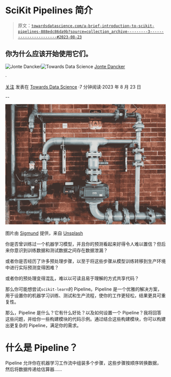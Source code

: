 # SciKit Pipelines 简介

> 原文：[`towardsdatascience.com/a-brief-introduction-to-scikit-pipelines-888edc86da9b?source=collection_archive---------3-----------------------#2023-08-23`](https://towardsdatascience.com/a-brief-introduction-to-scikit-pipelines-888edc86da9b?source=collection_archive---------3-----------------------#2023-08-23)

## 你为什么应该开始使用它们。

[](https://medium.com/@jodancker?source=post_page-----888edc86da9b--------------------------------)![Jonte Dancker](https://medium.com/@jodancker?source=post_page-----888edc86da9b--------------------------------)[](https://towardsdatascience.com/?source=post_page-----888edc86da9b--------------------------------)![Towards Data Science](https://towardsdatascience.com/?source=post_page-----888edc86da9b--------------------------------) [Jonte Dancker](https://medium.com/@jodancker?source=post_page-----888edc86da9b--------------------------------)

·

[关注](https://medium.com/m/signin?actionUrl=https%3A%2F%2Fmedium.com%2F_%2Fsubscribe%2Fuser%2F9f4927da760a&operation=register&redirect=https%3A%2F%2Ftowardsdatascience.com%2Fa-brief-introduction-to-scikit-pipelines-888edc86da9b&user=Jonte+Dancker&userId=9f4927da760a&source=post_page-9f4927da760a----888edc86da9b---------------------post_header-----------) 发表在 [Towards Data Science](https://towardsdatascience.com/?source=post_page-----888edc86da9b--------------------------------) ·7 分钟阅读·2023 年 8 月 23 日[](https://medium.com/m/signin?actionUrl=https%3A%2F%2Fmedium.com%2F_%2Fvote%2Ftowards-data-science%2F888edc86da9b&operation=register&redirect=https%3A%2F%2Ftowardsdatascience.com%2Fa-brief-introduction-to-scikit-pipelines-888edc86da9b&user=Jonte+Dancker&userId=9f4927da760a&source=-----888edc86da9b---------------------clap_footer-----------)

--

[](https://medium.com/m/signin?actionUrl=https%3A%2F%2Fmedium.com%2F_%2Fbookmark%2Fp%2F888edc86da9b&operation=register&redirect=https%3A%2F%2Ftowardsdatascience.com%2Fa-brief-introduction-to-scikit-pipelines-888edc86da9b&source=-----888edc86da9b---------------------bookmark_footer-----------)![](img/f2987996b1c9e2cc8de667615c02c9c0.png)

图片由 [Sigmund](https://unsplash.com/@sigmund?utm_source=medium&utm_medium=referral) 提供，来自 [Unsplash](https://unsplash.com/?utm_source=medium&utm_medium=referral)

你是否曾训练过一个机器学习模型，并且你的预测看起来好得令人难以置信？但后来你意识到训练数据和测试数据之间存在数据泄漏？

或者你是否经历了许多预处理步骤，以至于将这些步骤从模型训练转移到生产环境中进行实际预测变得困难？

或者你的预处理变得混乱，难以以可读且易于理解的方式共享代码？

那么你可能想尝试`scikit-learn`的 Pipeline。Pipeline 是一个优雅的解决方案，用于设置你的机器学习训练、测试和生产流程，使你的工作更轻松，结果更具可重复性。

那么，Pipeline 是什么？它有什么好处？以及如何设置一个 Pipeline？我将回答这些问题，并给你一些构建模块的代码示例。通过结合这些构建模块，你可以构建出更复杂的 Pipeline，满足你的需求。

# 什么是 Pipeline？

Pipeline 允许你在机器学习工作流中组装多个步骤，这些步骤按顺序转换数据，然后将数据传递给估算器……
